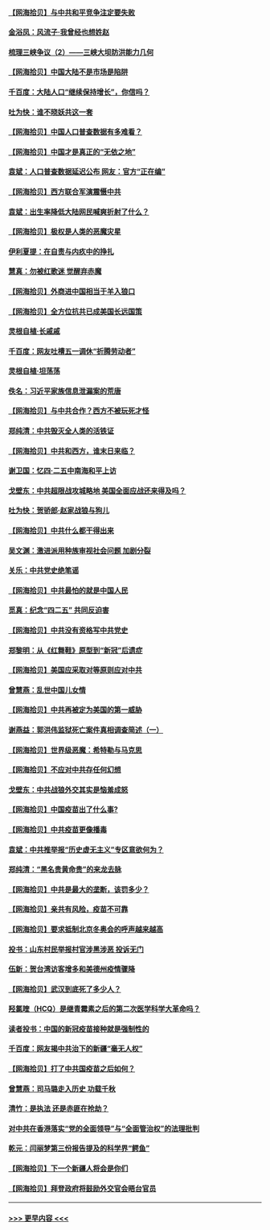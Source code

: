 #### [【网海拾贝】与中共和平竞争注定要失败](../pages/nsc993/n12923326.md?t=05050752) 
#### [金浴凤：风流子‧我曾经也想姓赵](../pages/nsc993/n12920911.md?t=05050752) 
#### [梳理三峡争议（2）——三峡大坝防洪能力几何](../pages/nsc993/n12920173.md?t=05050752) 
#### [【网海拾贝】中国大陆不是市场是陷阱](../pages/nsc993/n12920143.md?t=05050752) 
#### [千百度：大陆人口“继续保持增长”，你信吗？](../pages/nsc993/n12918946.md?t=05050752) 
#### [吐为快：谁不晓妖共这一套](../pages/nsc993/n12918941.md?t=05050752) 
#### [【网海拾贝】中国人口普查数据有多难看？](../pages/nsc993/n12917822.md?t=05050752) 
#### [【网海拾贝】中国才是真正的“无依之地”](../pages/nsc993/n12915845.md?t=05050752) 
#### [袁斌：人口普查数据延迟公布 网友：官方“正在编”](../pages/nsc993/n12915748.md?t=05050752) 
#### [【网海拾贝】西方联合军演震慑中共](../pages/nsc993/n12913466.md?t=05050752) 
#### [袁斌：出生率降低大陆网民喊爽折射了什么？](../pages/nsc993/n12913365.md?t=05050752) 
#### [【网海拾贝】极权是人类的恶魔灾星](../pages/nsc993/n12910697.md?t=05050752) 
#### [伊利夏提：在自责与内疚中的挣扎](../pages/nsc993/n12910493.md?t=05050752) 
#### [慧真：勿被红歌迷 觉醒弃赤魔](../pages/nsc993/n12910485.md?t=05050752) 
#### [【网海拾贝】外商进中国相当于羊入狼口](../pages/nsc993/n12908274.md?t=05050752) 
#### [【网海拾贝】全方位抗共已成美国长远国策](../pages/nsc993/n12906878.md?t=05050752) 
#### [灵根自植‧长戚戚](../pages/nsc993/n12905585.md?t=05050752) 
#### [千百度：网友吐槽五一调休“折腾劳动者”](../pages/nsc993/n12905934.md?t=05050752) 
#### [灵根自植‧坦荡荡](../pages/nsc993/n12905562.md?t=05050752) 
#### [佚名：习近平家族信息泄漏案的荒唐](../pages/nsc993/n12904705.md?t=05050752) 
#### [【网海拾贝】与中共合作？西方不被玩死才怪](../pages/nsc993/n12903873.md?t=05050752) 
#### [郑纯清：中共毁灭全人类的活铁证](../pages/nsc993/n12903785.md?t=05050752) 
#### [【网海拾贝】中共和西方，谁末日来临？](../pages/nsc993/n12903482.md?t=05050752) 
#### [谢卫国：忆四‧二五中南海和平上访](../pages/nsc993/n12902192.md?t=05050752) 
#### [戈壁东：中共超限战攻城略地 美国全面应战还来得及吗？](../pages/nsc993/n12902297.md?t=05050752) 
#### [吐为快：贺骄郎‧赵家战狼与狗儿](../pages/nsc993/n12902280.md?t=05050752) 
#### [【网海拾贝】中共什么都干得出来](../pages/nsc993/n12897500.md?t=05050752) 
#### [吴文渊：激进派用种族审视社会问题 加剧分裂](../pages/nsc993/n12893881.md?t=05050752) 
#### [关乐：中共党史绝笔谣](../pages/nsc993/n12897270.md?t=05050752) 
#### [【网海拾贝】中共最怕的就是中国人民](../pages/nsc993/n12894705.md?t=05050752) 
#### [觅真：纪念“四二五” 共同反迫害](../pages/nsc993/n12894553.md?t=05050752) 
#### [【网海拾贝】中共没有资格写中共党史](../pages/nsc993/n12892231.md?t=05050752) 
#### [郑黎明：从《红舞鞋》原型到“新冠”后遗症](../pages/nsc993/n12890469.md?t=05050752) 
#### [【网海拾贝】美国应采取对等原则应对中共](../pages/nsc993/n12889176.md?t=05050752) 
#### [曾慧燕：乱世中国儿女情](../pages/nsc993/n12887931.md?t=05050752) 
#### [【网海拾贝】中共再被定为美国的第一威胁](../pages/nsc993/n12887580.md?t=05050752) 
#### [谢燕益：郭洪伟监狱死亡案件真相调查简述（一）](../pages/nsc993/n12885648.md?t=05050752) 
#### [【网海拾贝】世界级恶魔：希特勒与马克思](../pages/nsc993/n12884062.md?t=05050752) 
#### [【网海拾贝】不应对中共存任何幻想](../pages/nsc993/n12881460.md?t=05050752) 
#### [戈壁东：中共战狼外交其实是恼羞成怒](../pages/nsc993/n12880392.md?t=05050752) 
#### [【网海拾贝】中国疫苗出了什么事?](../pages/nsc993/n12879124.md?t=05050752) 
#### [【网海拾贝】中共疫苗更像播毒](../pages/nsc993/n12876631.md?t=05050752) 
#### [袁斌：中共推举报“历史虚无主义”专区意欲何为？](../pages/nsc993/n12876530.md?t=05050752) 
#### [郑纯清：“黑名贵黄命贵”的来龙去脉](../pages/nsc993/n12875589.md?t=05050752) 
#### [【网海拾贝】中共是最大的垄断，该罚多少？](../pages/nsc993/n12874006.md?t=05050752) 
#### [【网海拾贝】亲共有风险，疫苗不可靠](../pages/nsc993/n12872224.md?t=05050752) 
#### [【网海拾贝】要求抵制北京冬奥会的呼声越来越高](../pages/nsc993/n12868962.md?t=05050752) 
#### [投书：山东村民举报村官涉黑涉恶 投诉无门](../pages/nsc993/n12869726.md?t=05050752) 
#### [伍新：贺台湾访客增多和美德州疫情骤降](../pages/nsc993/n12865651.md?t=05050752) 
#### [【网海拾贝】武汉到底死了多少人？](../pages/nsc993/n12863707.md?t=05050752) 
#### [羟氯喹（HCQ）是继青霉素之后的第二次医学科学大革命吗？](../pages/nsc993/n12638564.md?t=05050752) 
#### [读者投书：中国的新冠疫苗接种就是强制性的](../pages/nsc993/n12859932.md?t=05050752) 
#### [千百度：网友揭中共治下的新疆“毫无人权”](../pages/nsc993/n12858385.md?t=05050752) 
#### [【网海拾贝】打了中共国疫苗之后如何？](../pages/nsc993/n12857866.md?t=05050752) 
#### [曾慧燕：司马璐走入历史 功载千秋](../pages/nsc993/n12856996.md?t=05050752) 
#### [清竹：是执法 还是赤匪在抢劫？](../pages/nsc993/n12856952.md?t=05050752) 
#### [对中共在香港落实“党的全面领导”与“全面管治权”的法理批判](../pages/nsc993/n12856929.md?t=05050752) 
#### [乾元：闫丽梦第三份报告提及的科学界“鳄鱼”](../pages/nsc993/n12855985.md?t=05050752) 
#### [【网海拾贝】下一个新疆人将会是你们](../pages/nsc993/n12855864.md?t=05050752) 
#### [【网海拾贝】拜登政府将鼓励外交官会晤台官员](../pages/nsc993/n12853615.md?t=05050752) 

----
#### [ >>> 更早内容 <<< ](../indexes/nsc993-earlier.md)
